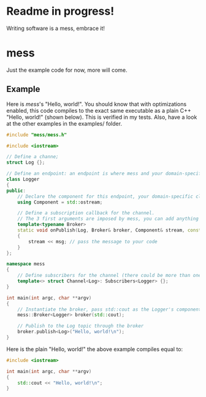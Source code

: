 # Readme in progress!

Writing software is a mess, embrace it!
# mess
Just the example code for now, more will come.
## Example
Here is *mess*'s "Hello, world!". You should know that with optimizations enabled, this code compiles to the exact same executable as a plain C++ "Hello, world!" (shown below). This is verified in my tests. Also, have a look at the other examples in the examples/ folder.

```c++
#include "mess/mess.h"

#include <iostream>

// Define a channe;
struct Log {};

// Define an endpoint: an endpoint is where mess and your domain-specific code meet
class Logger
{
public:
	// Declare the component for this endpoint, your domain-specific class that actually does the work
	using Component = std::ostream;

	// Define a subscription callback for the channel.
	// The 3 first arguments are imposed by mess, you can add anything you like after that
	template<typename Broker>
	static void onPublish(Log, Broker& broker, Component& stream, const char msg[])
	{
		stream << msg; // pass the message to your code
	}
};

namespace mess
{
	// Define subscribers for the channel (there could be more than one subscriber)
	template<> struct Channel<Log>: Subscribers<Logger> {};
}

int main(int argc, char **argv)
{
	// Instantiate the broker, pass std::cout as the Logger's component
	mess::Broker<Logger> broker(std::cout);

	// Publish to the Log topic through the broker
	broker.publish<Log>("Hello, world!\n");
}
```
Here is the plain "Hello, world!" the above example compiles equal to:
```c++
#include <iostream>

int main(int argc, char **argv)
{
	std::cout << "Hello, world!\n";
}
```